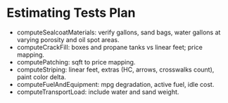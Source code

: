# Estimating Tests Plan

- computeSealcoatMaterials: verify gallons, sand bags, water gallons at varying porosity and oil spot areas.
- computeCrackFill: boxes and propane tanks vs linear feet; price mapping.
- computePatching: sqft to price mapping.
- computeStriping: linear feet, extras (HC, arrows, crosswalks count), paint color delta.
- computeFuelAndEquipment: mpg degradation, active fuel, idle cost.
- computeTransportLoad: include water and sand weight.